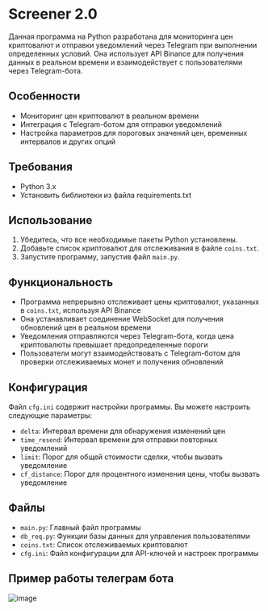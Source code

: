 # Screener 2.0

Данная программа на Python разработана для мониторинга цен криптовалют и отправки уведомлений через Telegram при выполнении определенных условий. Она использует API Binance для получения данных в реальном времени и взаимодействует с пользователями через Telegram-бота.

## Особенности

- Мониторинг цен криптовалют в реальном времени
- Интеграция с Telegram-ботом для отправки уведомлений
- Настройка параметров для пороговых значений цен, временных интервалов и других опций

## Требования

- Python 3.x
- Установить библиотеки из файла requirements.txt

## Использование

1. Убедитесь, что все необходимые пакеты Python установлены.
4. Добавьте список криптовалют для отслеживания в файле `coins.txt`.
5. Запустите программу, запустив файл `main.py`.

## Функциональность

- Программа непрерывно отслеживает цены криптовалют, указанных в `coins.txt`, используя API Binance
- Она устанавливает соединение WebSocket для получения обновлений цен в реальном времени
- Уведомления отправляются через Telegram-бота, когда цена криптовалюты превышает предопределенные пороги
- Пользователи могут взаимодействовать с Telegram-ботом для проверки отслеживаемых монет и получения обновлений

## Конфигурация

Файл `cfg.ini` содержит настройки программы. Вы можете настроить следующие параметры:

- `delta`: Интервал времени для обнаружения изменений цен
- `time_resend`: Интервал времени для отправки повторных уведомлений
- `limit`: Порог для общей стоимости сделки, чтобы вызвать уведомление
- `cf_distance`: Порог для процентного изменения цены, чтобы вызвать уведомление

## Файлы

- `main.py`: Главный файл программы
- `db_req.py`: Функции базы данных для управления пользователями
- `coins.txt`: Список отслеживаемых криптовалют
- `cfg.ini`: Файл конфигурации для API-ключей и настроек программы

## Пример работы телеграм бота
![image](https://github.com/Papasha01/Screener-2.0/assets/47283121/d93a5563-8846-4ce3-a38f-bee405369b6c)
